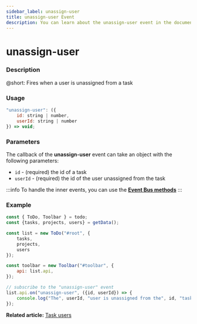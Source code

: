 ```yaml
---
sidebar_label: unassign-user
title: unassign-user Event
description: You can learn about the unassign-user event in the documentation of the DHTMLX JavaScript To Do List library. Browse developer guides and API reference, try out code examples and live demos, and download a free 30-day evaluation version of DHTMLX To Do List.
---
```


# unassign-user

### Description

@short: Fires when a user is unassigned from a task

### Usage

~~~js
"unassign-user": ({
    id: string | number,
    userId: string | number
}) => void;
~~~

### Parameters

The callback of the **unassign-user** event can take an object with the following parameters:

- `id` - (required) the id of a task
- `userId` - (required) the id of the user unassigned from the task

:::info
To handle the inner events, you can use the [**Event Bus methods**](category/event-bus-methods.md)
:::

### Example

~~~js {15-17}
const { ToDo, Toolbar } = todo;
const {tasks, projects, users} = getData();

const list = new ToDo("#root", {
    tasks,
    projects,
    users
});

const toolbar = new Toolbar("#toolbar", {
    api: list.api,
});

// subscribe to the "unassign-user" event
list.api.on("unassign-user", ({id, userId}) => {
    console.log("The", userId, "user is unassigned from the", id, "task");
});
~~~

**Related article:** [Task users](guides/task_users.md)